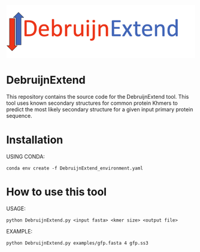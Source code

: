 ![Debruijn Extend](figures/debruijnextend_logo.png)

# DebruijnExtend
This repository contains the source code for the DebruijnExtend tool. This tool uses known secondary structures for common protein Khmers to predict the most likely secondary structure for a given input primary protein sequence.

# Installation
USING CONDA:
```
conda env create -f DebruijnExtend_environment.yaml
```

# How to use this tool
USAGE:
```                                                                           
python DebruijnExtend.py <input fasta> <kmer size> <output file>    
```

EXAMPLE:                                                                        
```
python DebruijnExtend.py examples/gfp.fasta 4 gfp.ss3
```

